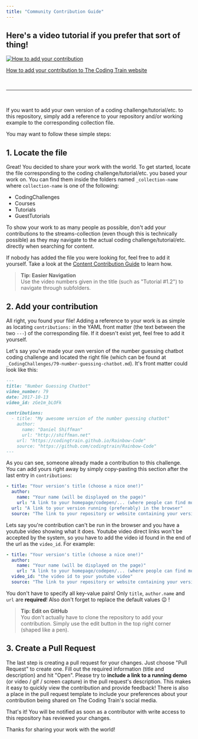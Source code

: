 ```yaml
---
title: "Community Contribution Guide"
---
```


## Here's a video tutorial if you prefer that sort of thing!

[![How to add your contribution](https://i3.ytimg.com/vi/fkIr0inoQ7Y/hqdefault.jpg)](https://youtu.be/fkIr0inoQ7Y)

[How to add your contribution to The Coding Train website](https://youtu.be/fkIr0inoQ7Y)

&nbsp;

---

&nbsp;

If you want to add your own version of a coding challenge/tutorial/etc. to this repository, simply add a reference to your repository and/or working example to the corresponding collection file.

You may want to follow these simple steps:


## 1. Locate the file

Great! You decided to share your work with the world. To get started, locate the file corresponding to the coding challenge/tutorial/etc. you based your work on. You can find them inside the folders named `_collection-name` where `collection-name` is one of the following:

* CodingChallenges
* Courses
* Tutorials
* GuestTutorials

To show your work to as many people as possible, don't add your contributions to the streams-collection (even though this is technically possible) as they may navigate to the actual coding challenge/tutorial/etc. directly when searching for content.

If nobody has added the file you were looking for, feel free to add it yourself. Take a look at the [Content Contribution Guide](content-contribution-guide) to learn how.

> **Tip: Easier Navigation**  
> Use the video numbers given in the title (such as "Tutorial #1.2") to navigate through subfolders.


## 2. Add your contribution

All right, you found your file! Adding a reference to your work is as simple as locating `contributions:` in the YAML front matter (the text between the two `---`) of the corresponding file. If it doesn't exist yet, feel free to add it yourself.

Let's say you've made your own version of the number guessing chatbot coding challenge and located the right file (which can be found at `_CodingChallenges/79-number-guessing-chatbot.md`). It's front matter could look like this:

``` markdown
---
title: "Number Guessing Chatbot"
video_number: 79
date: 2017-10-13
video_id: zGe1m_bLOFk

contributions:
  - title: "My awesome version of the number guessing chatbot"
    author:
      name: "Daniel Shiffman"
      url: "http://shiffman.net"
    url: "https://codingtrain.github.io/Rainbow-Code"
    source: "https://github.com/codingtrain/Rainbow-Code"
---
```

As you can see, someone already made a contribution to this challenge. You can add yours right away by simply copy-pasting this section after the last entry in `contributions`:

``` yaml
- title: "Your version's title (choose a nice one!)"
  author:
    name: "Your name (will be displayed on the page)"
    url: "A link to your homepage/codepen/... (where people can find more of your work)"
  url: "A link to your version running (preferably) in the browser"
  source: "The link to your repository or website containing your version's code"
```

Lets say you're contribution can't be run in the browser and you have a youtube video showing what it does. Youtube video direct links won't be accepted by the system, so you have to add the video id found in the end of the url as the `video_id`. For example:

``` yaml
- title: "Your version's title (choose a nice one!)"
  author:
    name: "Your name (will be displayed on the page)"
    url: "A link to your homepage/codepen/... (where people can find more of your work)"
  video_id: "the video id to your youtube video"
  source: "The link to your repository or website containing your version's code"
```

You don't have to specify all key-value pairs! Only `title`, `author.name` and `url` are **required**! Also don't forget to replace the default values 😉 !

> **Tip: Edit on GitHub**  
> You don't actually have to clone the repository to add your contribution. Simply use the edit button in the top right corner (shaped like a pen).


## 3. Create a Pull Request

The last step is creating a pull request for your changes. Just choose "Pull Request" to create one. Fill out the required information (title and description) and hit "Open". Please try to **include a link to a running demo** (or video / gif /  screen capture) in the pull request's description. This makes it easy to  quickly view the contribution and provide feedback! There is also a place in the pull request template to include your preferences about your contribution being shared on The Coding Train's social media.

That's it! You will be notified as soon as a contributor with write access to this repository has reviewed your changes.

Thanks for sharing your work with the world!
